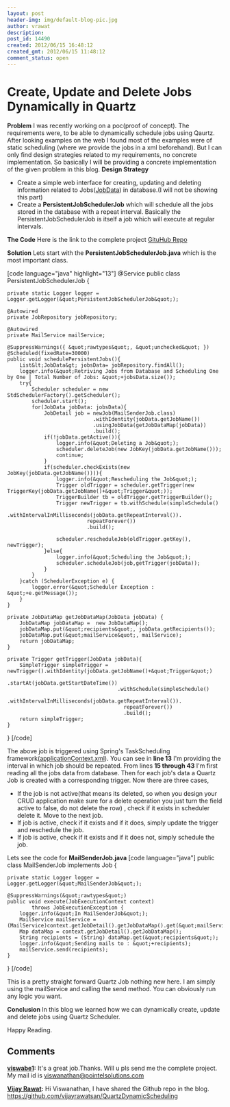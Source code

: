 ```yaml
---
layout: post
header-img: img/default-blog-pic.jpg
author: vrawat
description: 
post_id: 14490
created: 2012/06/15 16:48:12
created_gmt: 2012/06/15 11:48:12
comment_status: open
---
```


# Create, Update and Delete Jobs Dynamically in Quartz

**Problem** I was recently working on a poc(proof of concept). The requirements were, to be able to dynamically schedule jobs using Qaurtz. After looking examples on the web I found most of the examples were of static scheduling (where we provide the jobs in a xml beforehand). But I can only find design strategies related to my requirements, no concrete implementation. So basically I will be providing a concrete implementation of the given problem in this blog.  **Design Strategy**

  

  * Create a simple web interface for creating, updating and deleting information related to Jobs([JobData][1]) in database.(I will not be showing this part)
  * Create a **PersistentJobSchedulerJob** which will schedule all the jobs stored in the database with a repeat interval. Basically the PersistentJobSchedulerJob is itself a job which will execute at regular intervals.

**The Code** Here is the link to the complete project [GituHub Repo][2]

**Solution** Lets start with the **PersistentJobSchedulerJob.java** which is the most important class.

[code language="java" highlight="13"] @Service public class PersistentJobSchedulerJob {
    
    
    private static Logger logger = Logger.getLogger(&quot;PersistentJobSchedulerJob&quot;);
    
    @Autowired
    private JobRepository jobRepository;
    
    @Autowired
    private MailService mailService;
    
    @SuppressWarnings({ &quot;rawtypes&quot;, &quot;unchecked&quot; })
    @Scheduled(fixedRate=30000)
    public void schedulePersistentJobs(){
        List&lt;JobData&gt; jobsData= jobRepository.findAll();
        logger.info(&quot;Retriving Jobs from Database and Scheduling One by One | Total Number of Jobs: &quot;+jobsData.size());
        try{
            Scheduler scheduler = new StdSchedulerFactory().getScheduler(); 
            scheduler.start();  
            for(JobData jobData: jobsData){
                JobDetail job = newJob(MailSenderJob.class)
                                .withIdentity(jobData.getJobName())
                                .usingJobData(getJobDataMap(jobData))
                                .build();
                if(!jobData.getActive()){
                    logger.info(&quot;Deleting a Job&quot;);
                    scheduler.deleteJob(new JobKey(jobData.getJobName()));
                    continue;
                }
                if(scheduler.checkExists(new JobKey(jobData.getJobName()))){
                    logger.info(&quot;Rescheduling the Job&quot;);
                    Trigger oldTrigger = scheduler.getTrigger(new TriggerKey(jobData.getJobName()+&quot;Trigger&quot;));
                    TriggerBuilder tb = oldTrigger.getTriggerBuilder();
                    Trigger newTrigger = tb.withSchedule(simpleSchedule()
                              .withIntervalInMilliseconds(jobData.getRepeatInterval()).
                              repeatForever())
                              .build();
    
                    scheduler.rescheduleJob(oldTrigger.getKey(), newTrigger);
                }else{
                    logger.info(&quot;Scheduling the Job&quot;);
                    scheduler.scheduleJob(job,getTrigger(jobData));
                }
            }
        }catch (SchedulerException e) {
            logger.error(&quot;Scheduler Exception : &quot;+e.getMessage());    
        }
    }
    
    private JobDataMap getJobDataMap(JobData jobData) {
        JobDataMap jobDataMap =  new JobDataMap();
        jobDataMap.put(&quot;recipients&quot;, jobData.getRecipients());
        jobDataMap.put(&quot;mailService&quot;, mailService);
        return jobDataMap;
    }
    
    private Trigger getTrigger(JobData jobData){
        SimpleTrigger simpleTrigger = newTrigger().withIdentity(jobData.getJobName()+&quot;Trigger&quot;)
                                        .startAt(jobData.getStartDateTime())
                                        .withSchedule(simpleSchedule()
                                          .withIntervalInMilliseconds(jobData.getRepeatInterval()).
                                          repeatForever())
                                          .build();
        return simpleTrigger;
    }
    

} [/code]

The above job is triggered using Spring's TaskScheduling framework([applicationContext.xml][3]). You can see in **line 13** I'm providing the interval in which job should be repeated. From lines **15 through 43** I'm first reading all the jobs data from database. Then for each job's data a Quartz Job is created with a corresponding trigger. Now there are three cases, 

  * If the job is not active(that means its deleted, so when you design your CRUD application make sure for a delete operation you just turn the field active to false, do not delete the row) , check if it exists in scheduler delete it. Move to the next job.
  * If job is active, check if it exists and if it does, simply update the trigger and reschedule the job.
  * If job is active, check if it exists and if it does not, simply schedule the job.

Lets see the code for **MailSenderJob.java** [code language="java"] public class MailSenderJob implements Job {
    
    
    private static Logger logger = Logger.getLogger(&quot;MailSenderJob&quot;);
    
    @SuppressWarnings(&quot;rawtypes&quot;)
    public void execute(JobExecutionContext context)
            throws JobExecutionException {
        logger.info(&quot;In MailSenderJob&quot;);
        MailService mailService = (MailService)context.getJobDetail().getJobDataMap().get(&quot;mailService&quot;);;
        Map dataMap = context.getJobDetail().getJobDataMap();
        String recipients = (String) dataMap.get(&quot;recipients&quot;);
        logger.info(&quot;Sending mails to : &quot;+recipients);
        mailService.send(recipients);
    }
    

} [/code]

This is a pretty straight forward Quartz Job nothing new here. I am simply using the mailService and calling the send method. You can obviously run any logic you want.

**Conclusion** In this blog we learned how we can dynamically create, update and delete jobs using Quartz Scheduler.

Happy Reading.

   [1]: https://github.com/vijayrawatsan/QuartzDynamicScheduling/blob/master/src/main/java/in/xebia/domain/JobData.java
   [2]: https://github.com/vijayrawatsan/QuartzDynamicScheduling
   [3]: https://github.com/vijayrawatsan/QuartzDynamicScheduling/blob/master/src/main/resources/applicationContext.xml

## Comments

**[viswabe1](#9305 "2012-12-14 15:32:26"):** It's a great job.Thanks. Will u pls send me the complete project. My mail id is viswanathan@pointelsolutions.com

**[Vijay Rawat](#9306 "2012-12-17 19:24:49"):** Hi Viswanathan, I have shared the Github repo in the blog. https://github.com/vijayrawatsan/QuartzDynamicScheduling

